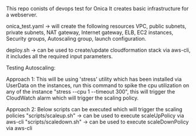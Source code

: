 

This repo conists of devops test for Onica
It creates basic infrastructure for a webserver. 

onica_test.yaml -> will create the following resources
VPC, public subnets, private subnets, NAT gateway, Internet gateway, ELB, EC2 instances, Security groups, Autoscaling group, launch configuration.

deploy.sh -> can be used to create/update cloudformation stack via aws-cli, it includes all the required input parameters.

Testing Autoscaling:

Approach 1: 
This will be using 'stress' utility which has been installed via UserData on the instances,
run this command to spike the cpu utilization on any of the instance "stress --cpu 1 --timeout 300", this will trigger
the CloudWatch alarm which will trigger the scaling policy.

Approach 2:
Below scripts can be executed which will trigger the scaling policies
"scripts/scaleup.sh" -> can be used to execute scaleUpPolicy via aws-cli
"scripts/scaledown.sh" -> can be used to execute scaleDownPolicy via aws-cli
